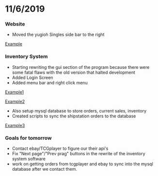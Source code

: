 # 11/6/2019 



### Website

- Moved the yugioh Singles side bar to the right

[Example](Images/Nov-6-2019-1.JPG)

### Inventory System

- Starting rewriting the gui section of the program because there were some fatal flaws with the old version that halted development 
- Added Login Screen
- Added menu bar and right click menu 

[Example1](images/Nov-6-2019-2.jpg)

[Example2](images/Nov-6-2019-2.jpg)

- Also setup mysql database to store orders, current sales, inventory
- Created scripts to sync the shipstation orders to the database

[Example3](images/Nov-6-2019-4.jpg)

### Goals for tomorrow

-  Contact ebay/TCGplayer to figure our their api's
- Fix "Next page"/"Prev prag" buttons in the rewrite of the inventory system software
- work on getting orders from tcgplayer and ebay to sync into the mysql database after we contact them.

